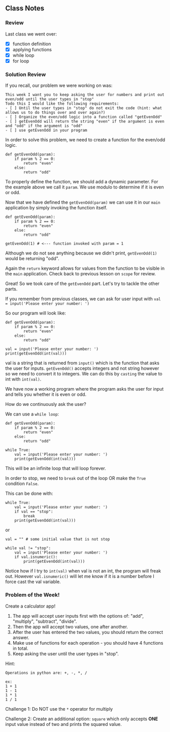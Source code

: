 ## Class Notes

### Review
Last class we went over:
- [x] function definition
- [x] applying functions
- [x] while loop
- [x] for loop

### Solution Review
If you recall, our problem we were working on was:

```
This week I want you to keep asking the user for numbers and print out even/odd until the user types in "stop"
Todo this I would like the following requirements:
- [ ] Until the user types in "stop" do not exit the code (hint: what allows us to do things over and over again?)
- [ ] Organize the even/odd logic into a function called "getEvenOdd"
- [ ] getEvenOdd will return the string "even" if the argument is even and "odd" if the argument is "odd"
- [ ] use getEvenOdd in your program
```

In order to solve this problem, we need to create a function for the even/odd logic.

```
def getEvenOdd(param):
    if param % 2 == 0:
        return "even"
    else:
        return "odd"
```

To properly define the function, we should add a dynamic parameter. For the example above we call it `param`.
We use modulo to determine if it is even or odd.

Now that we have defined the `getEvenOdd(param)` we can use it in our `main` application by simply invoking the function itself.

```
def getEvenOdd(param):
    if param % 2 == 0:
        return "even"
    else:
        return "odd"

getEvenOdd(1) # <--- function invoked with param = 1
```

Although we do not see anything because we didn't print, `getEvenOdd(1)` would be returning "odd".

Again the `return` keyword allows for values from the function to be visible in the `main` application. Check back to previous lesson on `scope` for review.

Great! So we took care of the `getEvenOdd` part. Let's try to tackle the other parts.

If you remember from previous classes, we can ask for user input with `val = input('Please enter your number: ')`

So our program will look like:
```
def getEvenOdd(param):
    if param % 2 == 0:
        return "even"
    else:
        return "odd"

val = input('Please enter your number: ')
print(getEvenOdd(int(val)))
```

val is a string that is returned from `input()` which is the function that asks the user for inputs.
`getEvenOdd()` accepts integers and not string however so we need to convert it to integers. We can do this by `casting` the value to int with `int(val)`.

We have now a working program where the program asks the user for input and tells you whether it is even or odd.

How do we continuously ask the user?

We can use a `while loop`:

```
def getEvenOdd(param):
    if param % 2 == 0:
        return "even"
    else:
        return "odd"

while True:
    val = input('Please enter your number: ')
    print(getEvenOdd(int(val)))
```

This will be an infinite loop that will loop forever.

In order to stop, we need to `break` out of the loop OR make the `True` condition `False`.

This can be done with:

```
while True:
    val = input('Please enter your number: ')
    if val == "stop":
        break
    print(getEvenOdd(int(val)))
```

or

```
val = "" # some initial value that is not stop

while val != "stop":
    val = input('Please enter your number: ')
    if val.isnumeric():
        print(getEvenOdd(int(val)))
```

Notice how if I try to `int(val)` when val is not an int, the program will freak out. However `val.isnumeric()` will let me know if it is a number before I force cast the val variable.


### Problem of the Week!

Create a calculator app!
1. The app will accept user inputs first with the options of: "add", "multiply", "subtract", "divide".
2. Then the app will accept two values, one after another.
3. After the user has entered the two values, you should return the correct answer.
4. Make use of functions for each operation - you should have 4 functions in total.
5. Keep asking the user until the user types in "stop".

Hint:
```
Operations in python are: +, -, *, /

ex:
1 + 1
1 - 1
1 * 1 
1 / 1
```

Challenge 1: Do NOT use the `*` operator for multiply

Challenge 2: Create an additional option: `square` which only accepts **ONE** input value instead of two and prints the squared value.
